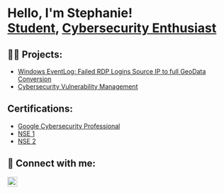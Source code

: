 <h1>Hello, I'm Stephanie! <br/><a href="https://github.com/SSRNO">Student</a>, <a href="https://www.linkedin.com/in/stephaniesarno">Cybersecurity Enthusiast</a>

<h2>👨‍💻 Projects:</h2>

  - [Windows EventLog: Failed RDP Logins Source IP to full GeoData Conversion](https://github.com/SSRNO/LABURL)
  - [Cybersecurity Vulnerability Management](https://github.com/SSRNO/LABURL)
  

<h2>Certifications:</h2>

- [Google Cybersecurity Professional](https://github.com/SSRNO/LABURL)
- [NSE 1](https://github.com/SSRNO/LABURL)
- [NSE 2](https://github.com/SSRNO/LABURL)

<h2> 🤳 Connect with me:</h2>

[<img align="left" alt="StephanieSarno | LinkedIn" width="22px" src="https://cdn.jsdelivr.net/npm/simple-icons@v3/icons/linkedin.svg" />][linkedin]

[linkedin]: https://www.linkedin.com/in/stephaniesarno

